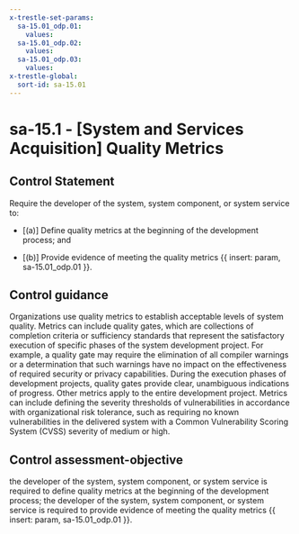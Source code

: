 ```yaml
---
x-trestle-set-params:
  sa-15.01_odp.01:
    values:
  sa-15.01_odp.02:
    values:
  sa-15.01_odp.03:
    values:
x-trestle-global:
  sort-id: sa-15.01
---
```


# sa-15.1 - \[System and Services Acquisition\] Quality Metrics

## Control Statement

Require the developer of the system, system component, or system service to:

- \[(a)\] Define quality metrics at the beginning of the development process; and

- \[(b)\] Provide evidence of meeting the quality metrics {{ insert: param, sa-15.01_odp.01 }}.

## Control guidance

Organizations use quality metrics to establish acceptable levels of system quality. Metrics can include quality gates, which are collections of completion criteria or sufficiency standards that represent the satisfactory execution of specific phases of the system development project. For example, a quality gate may require the elimination of all compiler warnings or a determination that such warnings have no impact on the effectiveness of required security or privacy capabilities. During the execution phases of development projects, quality gates provide clear, unambiguous indications of progress. Other metrics apply to the entire development project. Metrics can include defining the severity thresholds of vulnerabilities in accordance with organizational risk tolerance, such as requiring no known vulnerabilities in the delivered system with a Common Vulnerability Scoring System (CVSS) severity of medium or high.

## Control assessment-objective

the developer of the system, system component, or system service is required to define quality metrics at the beginning of the development process;
the developer of the system, system component, or system service is required to provide evidence of meeting the quality metrics {{ insert: param, sa-15.01_odp.01 }}.
